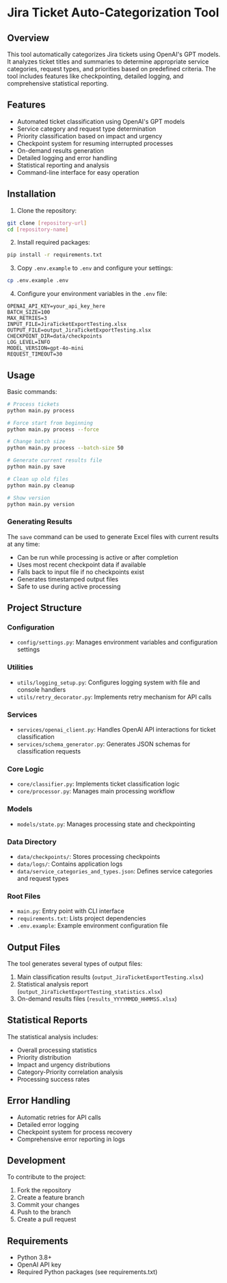 # Jira Ticket Auto-Categorization Tool

## Overview
This tool automatically categorizes Jira tickets using OpenAI's GPT models. It analyzes ticket titles and summaries to determine appropriate service categories, request types, and priorities based on predefined criteria. The tool includes features like checkpointing, detailed logging, and comprehensive statistical reporting.

## Features
- Automated ticket classification using OpenAI's GPT models
- Service category and request type determination
- Priority classification based on impact and urgency
- Checkpoint system for resuming interrupted processes
- On-demand results generation
- Detailed logging and error handling
- Statistical reporting and analysis
- Command-line interface for easy operation

## Installation

1. Clone the repository:
```bash
git clone [repository-url]
cd [repository-name]
```

2. Install required packages:
```bash
pip install -r requirements.txt
```

3. Copy `.env.example` to `.env` and configure your settings:
```bash
cp .env.example .env
```

4. Configure your environment variables in the `.env` file:
```plaintext
OPENAI_API_KEY=your_api_key_here
BATCH_SIZE=100
MAX_RETRIES=3
INPUT_FILE=JiraTicketExportTesting.xlsx
OUTPUT_FILE=output_JiraTicketExportTesting.xlsx
CHECKPOINT_DIR=data/checkpoints
LOG_LEVEL=INFO
MODEL_VERSION=gpt-4o-mini
REQUEST_TIMEOUT=30
```

## Usage

Basic commands:
```bash
# Process tickets
python main.py process

# Force start from beginning
python main.py process --force

# Change batch size
python main.py process --batch-size 50

# Generate current results file
python main.py save

# Clean up old files
python main.py cleanup

# Show version
python main.py version
```

### Generating Results
The `save` command can be used to generate Excel files with current results at any time:
- Can be run while processing is active or after completion
- Uses most recent checkpoint data if available
- Falls back to input file if no checkpoints exist
- Generates timestamped output files
- Safe to use during active processing

## Project Structure

### Configuration
- `config/settings.py`: Manages environment variables and configuration settings

### Utilities
- `utils/logging_setup.py`: Configures logging system with file and console handlers
- `utils/retry_decorator.py`: Implements retry mechanism for API calls

### Services
- `services/openai_client.py`: Handles OpenAI API interactions for ticket classification
- `services/schema_generator.py`: Generates JSON schemas for classification requests

### Core Logic
- `core/classifier.py`: Implements ticket classification logic
- `core/processor.py`: Manages main processing workflow

### Models
- `models/state.py`: Manages processing state and checkpointing

### Data Directory
- `data/checkpoints/`: Stores processing checkpoints
- `data/logs/`: Contains application logs
- `data/service_categories_and_types.json`: Defines service categories and request types

### Root Files
- `main.py`: Entry point with CLI interface
- `requirements.txt`: Lists project dependencies
- `.env.example`: Example environment configuration file

## Output Files
The tool generates several types of output files:
1. Main classification results (`output_JiraTicketExportTesting.xlsx`)
2. Statistical analysis report (`output_JiraTicketExportTesting_statistics.xlsx`)
3. On-demand results files (`results_YYYYMMDD_HHMMSS.xlsx`)

## Statistical Reports
The statistical analysis includes:
- Overall processing statistics
- Priority distribution
- Impact and urgency distributions
- Category-Priority correlation analysis
- Processing success rates

## Error Handling
- Automatic retries for API calls
- Detailed error logging
- Checkpoint system for process recovery
- Comprehensive error reporting in logs

## Development
To contribute to the project:
1. Fork the repository
2. Create a feature branch
3. Commit your changes
4. Push to the branch
5. Create a pull request

## Requirements
- Python 3.8+
- OpenAI API key
- Required Python packages (see requirements.txt)